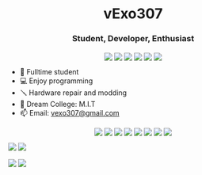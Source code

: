 <h1 align="center"> vExo307 </h1>
<h3 align="center">Student, Developer, Enthusiast</h3>

<p align="center">
<img align="center" src="https://img.shields.io/badge/-vExo307-grey?style=for-the-badge&logo=xbox&logoColor=white&labelColor=388bfd">
<img align="center" src="https://img.shields.io/badge/-vExo307-grey?style=for-the-badge&logo=steam&logoColor=white&labelColor=388bfd">
<img align="center" src="https://img.shields.io/badge/-vExo307-grey?style=for-the-badge&logo=discord&logoColor=white&labelColor=388bfd">
<img align="center" src="https://img.shields.io/badge/-vExo307-grey?style=for-the-badge&logo=reddit&logoColor=white&labelColor=388bfd">
<img align="center" src="https://img.shields.io/badge/-vExo307-grey?style=for-the-badge&logo=twitter&logoColor=white&labelColor=388bfd">
<img align="center" src="https://img.shields.io/badge/-vExo307-grey?style=for-the-badge&logo=youtube&logoColor=white&labelColor=388bfd">
</p>
  
- 📓 Fulltime student 
- 💻 Enjoy programming 
- 🪛 Hardware repair and modding
- 🏫 Dream College: M.I.T
- 📫 Email: <a href="mailto:vexo307@gmail.com">vexo307@gmail.com</a>

<p align="center">
<img align="center" src="https://img.shields.io/badge/-C/C++-grey?style=for-the-badge&logo=c&logoColor=white&labelColor=388bfd">
<img align="center" src="https://img.shields.io/badge/-python-grey?style=for-the-badge&logo=python&logoColor=white&labelColor=388bfd">
<img align="center" src="https://img.shields.io/badge/-html 5-grey?style=for-the-badge&logo=html5&logoColor=white&labelColor=388bfd">
<img align="center" src="https://img.shields.io/badge/-css 3-grey?style=for-the-badge&logo=css3&logoColor=white&labelColor=388bfd">
<img align="center" src="https://img.shields.io/badge/-javascript-grey?style=for-the-badge&logo=javascript&logoColor=white&labelColor=388bfd">
<img align="center" src="https://img.shields.io/badge/-php-grey?style=for-the-badge&logo=php&logoColor=white&labelColor=388bfd">
<img align="center" src="https://img.shields.io/badge/-MySql-grey?style=for-the-badge&logo=mysql&logoColor=white&labelColor=388bfd">
<img align="center" src="https://img.shields.io/badge/-git-grey?style=for-the-badge&logo=git&logoColor=white&labelColor=388bfd">
</p>

<img src="https://github-readme-stats.vercel.app/api?username=vExo307&include_all_commits=true&count_private=true&show_icons=true&line_height=20&title_color=388bfd&icon_color=686770&text_color=388bfd&bg_color=112034">

<img src="https://github-readme-stats.vercel.app/api/top-langs/?username=vExo307&layout=compact&include_all_commits=true&count_private=true&show_icons=true&line_height=20&title_color=388bfd&icon_color=686770&text_color=388bfd&bg_color=112034">

<p align="left">
<img src="https://github-readme-stats.vercel.app/api/pin/?username=vExo307&repo=subsistence-save-manager&include_all_commits=true&count_private=true&show_icons=true&line_height=20&title_color=388bfd&icon_color=686770&text_color=388bfd&bg_color=112034">

<img src="https://github-readme-stats.vercel.app/api/pin/?username=vExo307&repo=subsistence-save-manager&include_all_commits=true&count_private=true&show_icons=true&line_height=20&title_color=388bfd&icon_color=686770&text_color=388bfd&bg_color=112034">

</p>
